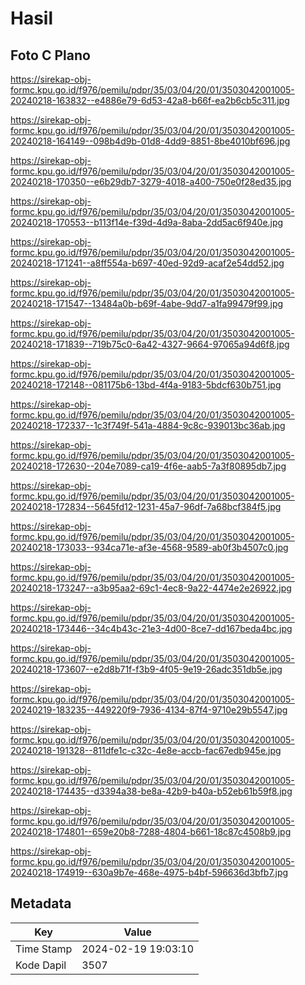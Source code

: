 # Hasil

## Foto C Plano

https://sirekap-obj-formc.kpu.go.id/f976/pemilu/pdpr/35/03/04/20/01/3503042001005-20240218-163832--e4886e79-6d53-42a8-b66f-ea2b6cb5c311.jpg

https://sirekap-obj-formc.kpu.go.id/f976/pemilu/pdpr/35/03/04/20/01/3503042001005-20240218-164149--098b4d9b-01d8-4dd9-8851-8be4010bf696.jpg

https://sirekap-obj-formc.kpu.go.id/f976/pemilu/pdpr/35/03/04/20/01/3503042001005-20240218-170350--e6b29db7-3279-4018-a400-750e0f28ed35.jpg

https://sirekap-obj-formc.kpu.go.id/f976/pemilu/pdpr/35/03/04/20/01/3503042001005-20240218-170553--b113f14e-f39d-4d9a-8aba-2dd5ac6f940e.jpg

https://sirekap-obj-formc.kpu.go.id/f976/pemilu/pdpr/35/03/04/20/01/3503042001005-20240218-171241--a8ff554a-b697-40ed-92d9-acaf2e54dd52.jpg

https://sirekap-obj-formc.kpu.go.id/f976/pemilu/pdpr/35/03/04/20/01/3503042001005-20240218-171547--13484a0b-b69f-4abe-9dd7-a1fa99479f99.jpg

https://sirekap-obj-formc.kpu.go.id/f976/pemilu/pdpr/35/03/04/20/01/3503042001005-20240218-171839--719b75c0-6a42-4327-9664-97065a94d6f8.jpg

https://sirekap-obj-formc.kpu.go.id/f976/pemilu/pdpr/35/03/04/20/01/3503042001005-20240218-172148--081175b6-13bd-4f4a-9183-5bdcf630b751.jpg

https://sirekap-obj-formc.kpu.go.id/f976/pemilu/pdpr/35/03/04/20/01/3503042001005-20240218-172337--1c3f749f-541a-4884-9c8c-939013bc36ab.jpg

https://sirekap-obj-formc.kpu.go.id/f976/pemilu/pdpr/35/03/04/20/01/3503042001005-20240218-172630--204e7089-ca19-4f6e-aab5-7a3f80895db7.jpg

https://sirekap-obj-formc.kpu.go.id/f976/pemilu/pdpr/35/03/04/20/01/3503042001005-20240218-172834--5645fd12-1231-45a7-96df-7a68bcf384f5.jpg

https://sirekap-obj-formc.kpu.go.id/f976/pemilu/pdpr/35/03/04/20/01/3503042001005-20240218-173033--934ca71e-af3e-4568-9589-ab0f3b4507c0.jpg

https://sirekap-obj-formc.kpu.go.id/f976/pemilu/pdpr/35/03/04/20/01/3503042001005-20240218-173247--a3b95aa2-69c1-4ec8-9a22-4474e2e26922.jpg

https://sirekap-obj-formc.kpu.go.id/f976/pemilu/pdpr/35/03/04/20/01/3503042001005-20240218-173446--34c4b43c-21e3-4d00-8ce7-dd167beda4bc.jpg

https://sirekap-obj-formc.kpu.go.id/f976/pemilu/pdpr/35/03/04/20/01/3503042001005-20240218-173607--e2d8b71f-f3b9-4f05-9e19-26adc351db5e.jpg

https://sirekap-obj-formc.kpu.go.id/f976/pemilu/pdpr/35/03/04/20/01/3503042001005-20240219-183235--449220f9-7936-4134-87f4-9710e29b5547.jpg

https://sirekap-obj-formc.kpu.go.id/f976/pemilu/pdpr/35/03/04/20/01/3503042001005-20240218-191328--811dfe1c-c32c-4e8e-accb-fac67edb945e.jpg

https://sirekap-obj-formc.kpu.go.id/f976/pemilu/pdpr/35/03/04/20/01/3503042001005-20240218-174435--d3394a38-be8a-42b9-b40a-b52eb61b59f8.jpg

https://sirekap-obj-formc.kpu.go.id/f976/pemilu/pdpr/35/03/04/20/01/3503042001005-20240218-174801--659e20b8-7288-4804-b661-18c87c4508b9.jpg

https://sirekap-obj-formc.kpu.go.id/f976/pemilu/pdpr/35/03/04/20/01/3503042001005-20240218-174919--630a9b7e-468e-4975-b4bf-596636d3bfb7.jpg


## Metadata

| Key        | Value               |
| ---------- | ------------------- |
| Time Stamp | 2024-02-19 19:03:10 |
| Kode Dapil | 3507                |



